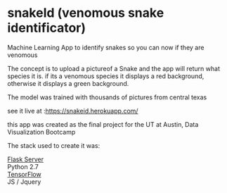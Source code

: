 # snakeId (venomous snake identificator)
Machine Learning App to identify snakes so you can now if they are venomous

The concept is to upload a pictureof a Snake and the app will return what species it is. if its a venomous species it displays a red background, otherwise it displays a green background.

The model was trained with thousands of pictures from central texas

see it live at :https://snakeid.herokuapp.com/


this app was created as the final project for the UT at Austin, Data Visualization Bootcamp

The stack used to create it was:

[Flask Server](https://flask.palletsprojects.com/en/1.1.x/)\
Python 2.7\
[TensorFlow](https://www.tensorflow.org/)\
JS / Jquery

